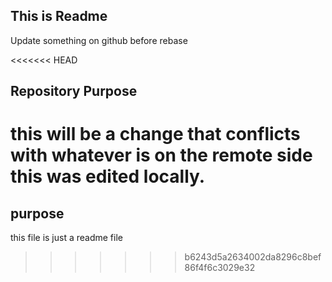 ## This is Readme 


Update something on github before rebase 


<<<<<<< HEAD
## Repository Purpose 

this will be a change that conflicts with whatever is on the remote side this was edited locally. 
=======
## purpose 

this file is just a readme file 


>>>>>>> b6243d5a2634002da8296c8bef86f4f6c3029e32
